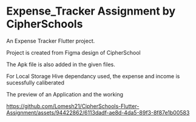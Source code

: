# Expense_Tracker Assignment by CipherSchools

An Expense Tracker Flutter project.

Project is created from Figma design of CipherSchool 

The Apk file is also added in the given files.

For Local Storage Hive dependancy used, the expense and income is sucessfully caliberated

The preview of an Application and the working

https://github.com/Lomesh21/CipherSchools-Flutter-Assignment/assets/94422862/6113dadf-ae8d-4da5-89f3-8f87e1b00583


